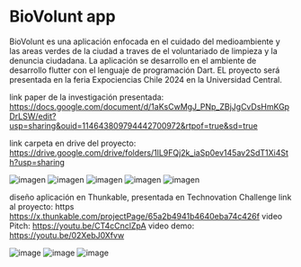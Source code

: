 # BioVolunt app

BioVolunt es una aplicación enfocada en el cuidado del medioambiente y las areas verdes de la ciudad a traves de el voluntariado de limpieza y la denuncia ciudadana.
La aplicación se desarrollo en el ambiente de desarrollo flutter con el lenguaje de programación Dart. EL proyecto será presentada en la feria Expociencias Chile 2024 en la Universidad Central. 

link paper de la investigación presentada: https://docs.google.com/document/d/1aKsCwMgJ_PNp_ZBjJgCvDsHmKGpDrLSW/edit?usp=sharing&ouid=114643809794442700972&rtpof=true&sd=true

link carpeta en drive del proyecto: https://drive.google.com/drive/folders/1lL9FQj2k_iaSp0ev145av2SdT1Xi4Sth?usp=sharing

![imagen](https://github.com/user-attachments/assets/dbfe6500-02a8-4b39-b444-68388742ba00)
![imagen](https://github.com/user-attachments/assets/abcd6641-eca3-40a7-a7a1-3a95e98bdbee)
![imagen](https://github.com/user-attachments/assets/4757cd44-3f20-460f-8618-d58be1c9b503)
![imagen](https://github.com/user-attachments/assets/f461f4dc-0694-43fc-94f3-a5ed3cdf93ad)
![imagen](https://github.com/user-attachments/assets/a68f54ba-4363-4d6e-9281-52cd9541d911)

diseño aplicación en Thunkable, presentada en Technovation Challenge 
link al proyecto: https https://x.thunkable.com/projectPage/65a2b4941b4640eba74c426f
video Pitch:  https://youtu.be/CT4cCnclZpA
video demo: https://youtu.be/02XebJ0Xfvw

![image](https://github.com/user-attachments/assets/dad75dc7-9cf5-4656-bf91-33692ed8c6a8)
![image](https://github.com/user-attachments/assets/04d35202-0ffc-4bd7-89ef-2f832e60914d)
![image](https://github.com/user-attachments/assets/f8707cd7-2bb8-41dd-b74c-22c39a0e800c)

